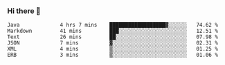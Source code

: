 ### Hi there 👋

<!--START_SECTION:waka-->

```text
Java             4 hrs 7 mins    ██████████████████▓░░░░░░   74.62 %
Markdown         41 mins         ███░░░░░░░░░░░░░░░░░░░░░░   12.51 %
Text             26 mins         ██░░░░░░░░░░░░░░░░░░░░░░░   07.98 %
JSON             7 mins          ▓░░░░░░░░░░░░░░░░░░░░░░░░   02.31 %
XML              4 mins          ▒░░░░░░░░░░░░░░░░░░░░░░░░   01.25 %
ERB              3 mins          ▒░░░░░░░░░░░░░░░░░░░░░░░░   01.06 %
```

<!--END_SECTION:waka-->

<!--
**jerry-shao/jerry-shao** is a ✨ _special_ ✨ repository because its `README.md` (this file) appears on your GitHub profile.

Here are some ideas to get you started:

- 🔭 I’m currently working on ...
- 🌱 I’m currently learning ...
- 👯 I’m looking to collaborate on ...
- 🤔 I’m looking for help with ...
- 💬 Ask me about ...
- 📫 How to reach me: ...
- 😄 Pronouns: ...
- ⚡ Fun fact: ...
-->
